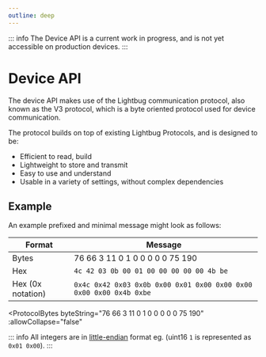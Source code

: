 ```yaml
---
outline: deep
---
```


<script setup>
import ProtocolBytes from '../../components/ProtocolBytes.vue';
</script>

::: info
The Device API is a current work in progress, and is not yet accessible on production devices.
:::

# Device API

The device API makes use of the Lightbug communication protocol, also known as the V3 protocol, which is a byte oriented protocol used for device communication.

The protocol builds on top of existing Lightbug Protocols, and is designed to be:
 - Efficient to read, build
 - Lightweight to store and transmit
 - Easy to use and understand
 - Usable in a variety of settings, without complex dependencies

## Example

An example prefixed and minimal message might look as follows:

| Format | Message |
| ------ | --- |
| Bytes  | 76 66 3 11 0 1 0 0 0 0 0 75 190 |
| Hex | `4c 42 03 0b 00 01 00 00 00 00 00 4b be` |
| Hex (0x notation)    | `0x4c 0x42 0x03 0x0b 0x00 0x01 0x00 0x00 0x00 0x00 0x00 0x4b 0xbe` |

<ProtocolBytes
    byteString="76 66 3 11 0 1 0 0 0 0 0 75 190"
    :allowCollapse="false"
></ProtocolBytes>

::: info
All integers are in [little-endian](https://en.wikipedia.org/wiki/Endianness) format eg. (uint16 `1` is represented as `0x01 0x00`).
:::
